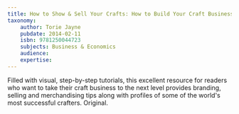 ```yaml
---
title: How to Show & Sell Your Crafts: How to Build Your Craft Business at Home, Online, and in the Marketplace
taxonomy:
	author: Torie Jayne
	pubdate: 2014-02-11
	isbn: 9781250044723
	subjects: Business & Economics
	audience: 
	expertise: 
---
```

Filled with visual, step-by-step tutorials, this excellent resource for readers who want to take their craft business to the next level provides branding, selling and merchandising tips along with profiles of some of the world's most successful crafters. Original.